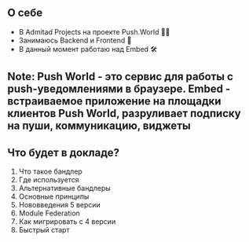 ## О себе

- В Admitad Projects на проекте Push.World 👨‍💻
- Занимаюсь Backend и Frontend 🥤<!-- .element: class="fragment" -->
- В данный момент работаю над Embed 🛠<!-- .element: class="fragment" -->

Note:
Push World - это сервис для работы с push-уведомлениями в браузере.
Embed - встраиваемое приложение на площадки клиентов Push World, разруливает подписку на пуши, коммуникацию, виджеты
-----

## Что будет в докладе?
1. Что такое бандлер 
1. Где используется <!-- .element: class="fragment" -->
1. Альтернативные бандлеры <!-- .element: class="fragment" -->
1. Основные принципы <!-- .element: class="fragment" -->
1. Нововведения 5 версии <!-- .element: class="fragment" -->
1. Module Federation <!-- .element: class="fragment" -->
1. Как мигрировать с 4 версии <!-- .element: class="fragment" -->
1. Быстрый старт <!-- .element: class="fragment" -->
